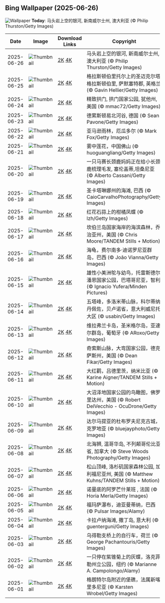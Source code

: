 
  ## Bing Wallpaper (2025-06-26)
  ![Wallpaper](https://cn.bing.com/th?id=OHR.HorseheadRock_ZH-CN9319651125_UHD.jpg&w=1024) **Today**: 马头岩上空的银河, 新南威尔士州, 澳大利亚 (© Philip Thurston/Getty Images)
  


  | Date       | Image      | Download Links    | Copyright    |
  |------------|------------|-------------------|--------------|
  | 2025-06-26 | ![Thumbnail](https://cn.bing.com/th?id=OHR.HorseheadRock_ZH-CN9319651125_UHD.jpg&w=384&h=216) | [2K](https://cn.bing.com/th?id=OHR.HorseheadRock_ZH-CN9319651125_UHD.jpg&w=2560&h=1440) [4K](https://cn.bing.com/th?id=OHR.HorseheadRock_ZH-CN9319651125_UHD.jpg&w=3840&h=2160) | 马头岩上空的银河, 新南威尔士州, 澳大利亚 (© Philip Thurston/Getty Images) |
  | 2025-06-25 | ![Thumbnail](https://cn.bing.com/th?id=OHR.GlastonburyScenic_ZH-CN9162571249_UHD.jpg&w=384&h=216) | [2K](https://cn.bing.com/th?id=OHR.GlastonburyScenic_ZH-CN9162571249_UHD.jpg&w=2560&h=1440) [4K](https://cn.bing.com/th?id=OHR.GlastonburyScenic_ZH-CN9162571249_UHD.jpg&w=3840&h=2160) | 格拉斯顿伯里托尔上的圣迈克尔塔, 格拉斯顿伯里, 萨默塞特郡, 英格兰 (© Gavin Hellier/Getty Images) |
  | 2025-06-24 | ![Thumbnail](https://cn.bing.com/th?id=OHR.DelicateArch_ZH-CN8971667580_UHD.jpg&w=384&h=216) | [2K](https://cn.bing.com/th?id=OHR.DelicateArch_ZH-CN8971667580_UHD.jpg&w=2560&h=1440) [4K](https://cn.bing.com/th?id=OHR.DelicateArch_ZH-CN8971667580_UHD.jpg&w=3840&h=2160) | 精致拱门, 拱门国家公园, 犹他州, 美国 (© mmac72/Getty Images) |
  | 2025-06-23 | ![Thumbnail](https://cn.bing.com/th?id=OHR.DresdenElbe_ZH-CN8776977800_UHD.jpg&w=384&h=216) | [2K](https://cn.bing.com/th?id=OHR.DresdenElbe_ZH-CN8776977800_UHD.jpg&w=2560&h=1440) [4K](https://cn.bing.com/th?id=OHR.DresdenElbe_ZH-CN8776977800_UHD.jpg&w=3840&h=2160) | 德累斯顿易北河谷, 德国 (© Sean Pavone/Getty Images) |
  | 2025-06-22 | ![Thumbnail](https://cn.bing.com/th?id=OHR.AmazonEcuador_ZH-CN2864991745_UHD.jpg&w=384&h=216) | [2K](https://cn.bing.com/th?id=OHR.AmazonEcuador_ZH-CN2864991745_UHD.jpg&w=2560&h=1440) [4K](https://cn.bing.com/th?id=OHR.AmazonEcuador_ZH-CN2864991745_UHD.jpg&w=3840&h=2160) | 亚马逊雨林，厄瓜多尔 (© Mark Fox/Getty Images) |
  | 2025-06-21 | ![Thumbnail](https://cn.bing.com/th?id=OHR.SummerSolsticeY25_ZH-CN2728972774_UHD.jpg&w=384&h=216) | [2K](https://cn.bing.com/th?id=OHR.SummerSolsticeY25_ZH-CN2728972774_UHD.jpg&w=2560&h=1440) [4K](https://cn.bing.com/th?id=OHR.SummerSolsticeY25_ZH-CN2728972774_UHD.jpg&w=3840&h=2160) | 雾中莲花，中国佛山 (© huoguangliang/Getty Images) |
  | 2025-06-20 | ![Thumbnail](https://cn.bing.com/th?id=OHR.SerengetiGiraffe_ZH-CN2613013393_UHD.jpg&w=384&h=216) | [2K](https://cn.bing.com/th?id=OHR.SerengetiGiraffe_ZH-CN2613013393_UHD.jpg&w=2560&h=1440) [4K](https://cn.bing.com/th?id=OHR.SerengetiGiraffe_ZH-CN2613013393_UHD.jpg&w=3840&h=2160) | 一只马赛长颈鹿妈妈正在给小长颈鹿梳理毛发, 塞伦盖蒂,坦桑尼亚 (© Alberto Cassani/Getty Images) |
  | 2025-06-19 | ![Thumbnail](https://cn.bing.com/th?id=OHR.WinterBegins_ZH-CN7638411804_UHD.jpg&w=384&h=216) | [2K](https://cn.bing.com/th?id=OHR.WinterBegins_ZH-CN7638411804_UHD.jpg&w=2560&h=1440) [4K](https://cn.bing.com/th?id=OHR.WinterBegins_ZH-CN7638411804_UHD.jpg&w=3840&h=2160) | 圣卡塔琳娜州的海滩, 巴西 (© CaioCarvalhoPhotography/Getty Images) |
  | 2025-06-18 | ![Thumbnail](https://cn.bing.com/th?id=OHR.AsianSwallowtail_ZH-CN7442263508_UHD.jpg&w=384&h=216) | [2K](https://cn.bing.com/th?id=OHR.AsianSwallowtail_ZH-CN7442263508_UHD.jpg&w=2560&h=1440) [4K](https://cn.bing.com/th?id=OHR.AsianSwallowtail_ZH-CN7442263508_UHD.jpg&w=3840&h=2160) | 红花石蒜上的柑橘凤蝶 (© lzh/Getty Images) |
  | 2025-06-17 | ![Thumbnail](https://cn.bing.com/th?id=OHR.CumberlandOaks_ZH-CN7265906780_UHD.jpg&w=384&h=216) | [2K](https://cn.bing.com/th?id=OHR.CumberlandOaks_ZH-CN7265906780_UHD.jpg&w=2560&h=1440) [4K](https://cn.bing.com/th?id=OHR.CumberlandOaks_ZH-CN7265906780_UHD.jpg&w=3840&h=2160) | 坎伯兰岛国家海岸的海滨森林，乔治亚州，美国 (© Chris Moore/TANDEM Stills + Motion) |
  | 2025-06-16 | ![Thumbnail](https://cn.bing.com/th?id=OHR.SeaTurtleBrazil_ZH-CN6907161064_UHD.jpg&w=384&h=216) | [2K](https://cn.bing.com/th?id=OHR.SeaTurtleBrazil_ZH-CN6907161064_UHD.jpg&w=2560&h=1440) [4K](https://cn.bing.com/th?id=OHR.SeaTurtleBrazil_ZH-CN6907161064_UHD.jpg&w=3840&h=2160) | 海龟，费尔南多·迪诺罗尼亚群岛，巴西 (© João Vianna/Getty Images) |
  | 2025-06-15 | ![Thumbnail](https://cn.bing.com/th?id=OHR.RheaDad_ZH-CN6706868651_UHD.jpg&w=384&h=216) | [2K](https://cn.bing.com/th?id=OHR.RheaDad_ZH-CN6706868651_UHD.jpg&w=2560&h=1440) [4K](https://cn.bing.com/th?id=OHR.RheaDad_ZH-CN6706868651_UHD.jpg&w=3840&h=2160) | 雄性小美洲鸵与幼鸟，托雷斯德尔潘恩国家公园，巴塔哥尼亚，智利 (© Ignacio Yufera/Minden Pictures) |
  | 2025-06-14 | ![Thumbnail](https://cn.bing.com/th?id=OHR.DolomitiEstate_ZH-CN6501271709_UHD.jpg&w=384&h=216) | [2K](https://cn.bing.com/th?id=OHR.DolomitiEstate_ZH-CN6501271709_UHD.jpg&w=2560&h=1440) [4K](https://cn.bing.com/th?id=OHR.DolomitiEstate_ZH-CN6501271709_UHD.jpg&w=3840&h=2160) | 五塔峰，多洛米蒂山脉，科尔蒂纳丹佩佐，贝卢诺省，意大利威尼托大区 (© usabin/Getty Images) |
  | 2025-06-13 | ![Thumbnail](https://cn.bing.com/th?id=OHR.SanMiguelAzores_ZH-CN2511982585_UHD.jpg&w=384&h=216) | [2K](https://cn.bing.com/th?id=OHR.SanMiguelAzores_ZH-CN2511982585_UHD.jpg&w=2560&h=1440) [4K](https://cn.bing.com/th?id=OHR.SanMiguelAzores_ZH-CN2511982585_UHD.jpg&w=3840&h=2160) | 维拉弗兰卡岛，圣米格尔岛，亚速尔群岛，葡萄牙 (© ARoxo/Getty Images) |
  | 2025-06-12 | ![Thumbnail](https://cn.bing.com/th?id=OHR.BigBendChisos_ZH-CN3794880768_UHD.jpg&w=384&h=216) | [2K](https://cn.bing.com/th?id=OHR.BigBendChisos_ZH-CN3794880768_UHD.jpg&w=2560&h=1440) [4K](https://cn.bing.com/th?id=OHR.BigBendChisos_ZH-CN3794880768_UHD.jpg&w=3840&h=2160) | 奇索斯山脉，大弯国家公园，德克萨斯州，美国 (© Dean Fikar/Getty Images) |
  | 2025-06-11 | ![Thumbnail](https://cn.bing.com/th?id=OHR.FlamingosNamibia_ZH-CN3639748956_UHD.jpg&w=384&h=216) | [2K](https://cn.bing.com/th?id=OHR.FlamingosNamibia_ZH-CN3639748956_UHD.jpg&w=2560&h=1440) [4K](https://cn.bing.com/th?id=OHR.FlamingosNamibia_ZH-CN3639748956_UHD.jpg&w=3840&h=2160) | 大红鹳，吕德里茨，纳米比亚 (© Karine Aigner/TANDEM Stills + Motion) |
  | 2025-06-10 | ![Thumbnail](https://cn.bing.com/th?id=OHR.AerialEverglades_ZH-CN3388982881_UHD.jpg&w=384&h=216) | [2K](https://cn.bing.com/th?id=OHR.AerialEverglades_ZH-CN3388982881_UHD.jpg&w=2560&h=1440) [4K](https://cn.bing.com/th?id=OHR.AerialEverglades_ZH-CN3388982881_UHD.jpg&w=3840&h=2160) | 大沼泽地国家公园的鸟瞰图，佛罗里达州，美国 (© Robert DelVecchio - OcuDrone/Getty Images) |
  | 2025-06-09 | ![Thumbnail](https://cn.bing.com/th?id=OHR.DubrovnikTwilight_ZH-CN2981648854_UHD.jpg&w=384&h=216) | [2K](https://cn.bing.com/th?id=OHR.DubrovnikTwilight_ZH-CN2981648854_UHD.jpg&w=2560&h=1440) [4K](https://cn.bing.com/th?id=OHR.DubrovnikTwilight_ZH-CN2981648854_UHD.jpg&w=3840&h=2160) | 达尔马提亚的杜布罗夫尼克古城，克罗地亚 (© bluejayphoto/Getty Images) |
  | 2025-06-08 | ![Thumbnail](https://cn.bing.com/th?id=OHR.StellarSeaLions_ZH-CN2859514359_UHD.jpg&w=384&h=216) | [2K](https://cn.bing.com/th?id=OHR.StellarSeaLions_ZH-CN2859514359_UHD.jpg&w=2560&h=1440) [4K](https://cn.bing.com/th?id=OHR.StellarSeaLions_ZH-CN2859514359_UHD.jpg&w=3840&h=2160) | 北海狮, 温哥华岛, 不列颠哥伦比亚省, 加拿大 (© Steve Woods Photography/Getty Images) |
  | 2025-06-07 | ![Thumbnail](https://cn.bing.com/th?id=OHR.PacificCrestTrail_ZH-CN9582395021_UHD.jpg&w=384&h=216) | [2K](https://cn.bing.com/th?id=OHR.PacificCrestTrail_ZH-CN9582395021_UHD.jpg&w=2560&h=1440) [4K](https://cn.bing.com/th?id=OHR.PacificCrestTrail_ZH-CN9582395021_UHD.jpg&w=3840&h=2160) | 松山顶峰, 洛杉矶国家森林公园, 加利福尼亚州, 美国 (© Matthew Kuhns/TANDEM Stills + Motion) |
  | 2025-06-06 | ![Thumbnail](https://cn.bing.com/th?id=OHR.NormandyBeach_ZH-CN9312381737_UHD.jpg&w=384&h=216) | [2K](https://cn.bing.com/th?id=OHR.NormandyBeach_ZH-CN9312381737_UHD.jpg&w=2560&h=1440) [4K](https://cn.bing.com/th?id=OHR.NormandyBeach_ZH-CN9312381737_UHD.jpg&w=3840&h=2160) | 诺曼底的阿罗芒什莱班 , 法国 (© Horia Merla/Getty Images) |
  | 2025-06-05 | ![Thumbnail](https://cn.bing.com/th?id=OHR.FumacinhaBahia_ZH-CN9190616593_UHD.jpg&w=384&h=216) | [2K](https://cn.bing.com/th?id=OHR.FumacinhaBahia_ZH-CN9190616593_UHD.jpg&w=2560&h=1440) [4K](https://cn.bing.com/th?id=OHR.FumacinhaBahia_ZH-CN9190616593_UHD.jpg&w=3840&h=2160) | 福玛萨瀑布，迪亚曼蒂纳，巴西 (© Pulsar Images/Alamy) |
  | 2025-06-04 | ![Thumbnail](https://cn.bing.com/th?id=OHR.CalaLuna_ZH-CN8174946414_UHD.jpg&w=384&h=216) | [2K](https://cn.bing.com/th?id=OHR.CalaLuna_ZH-CN8174946414_UHD.jpg&w=2560&h=1440) [4K](https://cn.bing.com/th?id=OHR.CalaLuna_ZH-CN8174946414_UHD.jpg&w=3840&h=2160) | 卡拉卢纳海滩, 撒丁岛, 意大利 (© guenterguni/Getty Images) |
  | 2025-06-03 | ![Thumbnail](https://cn.bing.com/th?id=OHR.BicyclesUtrecht_ZH-CN8016028978_UHD.jpg&w=384&h=216) | [2K](https://cn.bing.com/th?id=OHR.BicyclesUtrecht_ZH-CN8016028978_UHD.jpg&w=2560&h=1440) [4K](https://cn.bing.com/th?id=OHR.BicyclesUtrecht_ZH-CN8016028978_UHD.jpg&w=3840&h=2160) | 乌得勒支桥上的自行车，荷兰 (© George Pachantouris/Getty Images) |
  | 2025-06-02 | ![Thumbnail](https://cn.bing.com/th?id=OHR.EchinaceaButterfly_ZH-CN7877489878_UHD.jpg&w=384&h=216) | [2K](https://cn.bing.com/th?id=OHR.EchinaceaButterfly_ZH-CN7877489878_UHD.jpg&w=2560&h=1440) [4K](https://cn.bing.com/th?id=OHR.EchinaceaButterfly_ZH-CN7877489878_UHD.jpg&w=3840&h=2160) | 一只停在紫锥菊上的灰蝶，洛克菲勒州立公园，纽约 (© Marianne A. Campolongo/Alamy) |
  | 2025-06-01 | ![Thumbnail](https://cn.bing.com/th?id=OHR.GrandeTerreReef_ZH-CN7463701309_UHD.jpg&w=384&h=216) | [2K](https://cn.bing.com/th?id=OHR.GrandeTerreReef_ZH-CN7463701309_UHD.jpg&w=2560&h=1440) [4K](https://cn.bing.com/th?id=OHR.GrandeTerreReef_ZH-CN7463701309_UHD.jpg&w=3840&h=2160) | 格朗特尔岛附近的堡礁，法属新喀里多尼亚 (© Karsten Wrobel/Getty Images) |